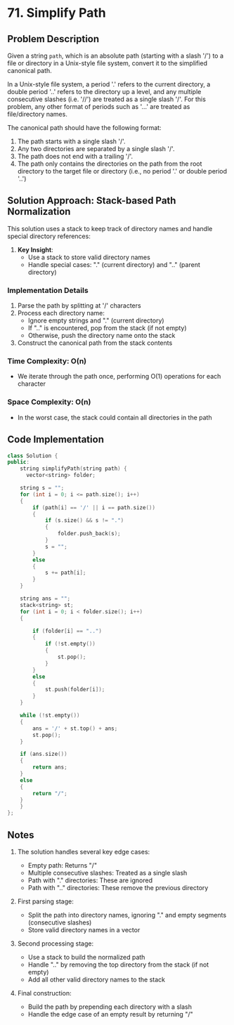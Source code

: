 # 71. Simplify Path

## Problem Description

Given a string `path`, which is an absolute path (starting with a slash '/') to a file or directory in a Unix-style file system, convert it to the simplified canonical path.

In a Unix-style file system, a period '.' refers to the current directory, a double period '..' refers to the directory up a level, and any multiple consecutive slashes (i.e. '//') are treated as a single slash '/'. For this problem, any other format of periods such as '...' are treated as file/directory names.

The canonical path should have the following format:

1. The path starts with a single slash '/'.
2. Any two directories are separated by a single slash '/'.
3. The path does not end with a trailing '/'.
4. The path only contains the directories on the path from the root directory to the target file or directory (i.e., no period '.' or double period '..')

## Solution Approach: Stack-based Path Normalization

This solution uses a stack to keep track of directory names and handle special directory references:

1. **Key Insight**:
   - Use a stack to store valid directory names
   - Handle special cases: "." (current directory) and ".." (parent directory)

### Implementation Details

1. Parse the path by splitting at '/' characters
2. Process each directory name:
   - Ignore empty strings and "." (current directory)
   - If ".." is encountered, pop from the stack (if not empty)
   - Otherwise, push the directory name onto the stack
3. Construct the canonical path from the stack contents

### Time Complexity: **O(n)**

- We iterate through the path once, performing O(1) operations for each character

### Space Complexity: **O(n)**

- In the worst case, the stack could contain all directories in the path

## Code Implementation

```cpp
class Solution {
public:
    string simplifyPath(string path) {
      vector<string> folder;

    string s = "";
    for (int i = 0; i <= path.size(); i++)
    {
        if (path[i] == '/' || i == path.size())
        {
            if (s.size() && s != ".")
            {
                folder.push_back(s);
            }
            s = "";
        }
        else
        {
            s += path[i];
        }
    }

    string ans = "";
    stack<string> st;
    for (int i = 0; i < folder.size(); i++)
    {

        if (folder[i] == "..")
        {
            if (!st.empty())
            {
                st.pop();
            }
        }
        else
        {
            st.push(folder[i]);
        }
    }

    while (!st.empty())
    {
        ans = '/' + st.top() + ans;
        st.pop();
    }

    if (ans.size())
    {
        return ans;
    }
    else
    {
        return "/";
    }
    }
};
```

## Notes

1. The solution handles several key edge cases:

   - Empty path: Returns "/"
   - Multiple consecutive slashes: Treated as a single slash
   - Path with "." directories: These are ignored
   - Path with ".." directories: These remove the previous directory

2. First parsing stage:

   - Split the path into directory names, ignoring "." and empty segments (consecutive slashes)
   - Store valid directory names in a vector

3. Second processing stage:

   - Use a stack to build the normalized path
   - Handle ".." by removing the top directory from the stack (if not empty)
   - Add all other valid directory names to the stack

4. Final construction:
   - Build the path by prepending each directory with a slash
   - Handle the edge case of an empty result by returning "/"
